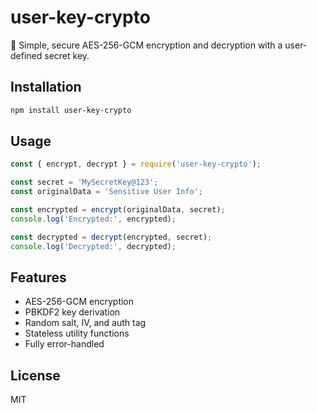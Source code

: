 # user-key-crypto

🔐 Simple, secure AES-256-GCM encryption and decryption with a user-defined secret key.

## Installation

```bash
npm install user-key-crypto
```

## Usage

```js
const { encrypt, decrypt } = require('user-key-crypto');

const secret = 'MySecretKey@123';
const originalData = 'Sensitive User Info';

const encrypted = encrypt(originalData, secret);
console.log('Encrypted:', encrypted);

const decrypted = decrypt(encrypted, secret);
console.log('Decrypted:', decrypted);
```

## Features

- AES-256-GCM encryption
- PBKDF2 key derivation
- Random salt, IV, and auth tag
- Stateless utility functions
- Fully error-handled

## License

MIT

